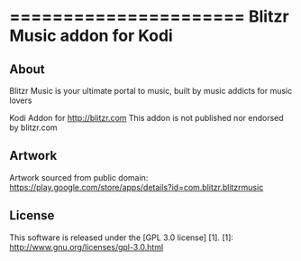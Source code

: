 ======================
Blitzr Music addon for Kodi
======================

About
-----
Blitzr Music is your ultimate portal to music, built by music addicts for music lovers

Kodi Addon for http://blitzr.com
This addon is not published nor endorsed by blitzr.com


Artwork
---------------------
Artwork sourced from public domain:
https://play.google.com/store/apps/details?id=com.blitzr.blitzrmusic


License
-------
This software is released under the [GPL 3.0 license] [1].
[1]: http://www.gnu.org/licenses/gpl-3.0.html